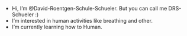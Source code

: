 - Hi, I’m @David-Roentgen-Schule-Schueler. But you can call me DRS-Schueler :)
- I’m interested in human activities like breathing and other.
- I’m currently learning how to Human.
